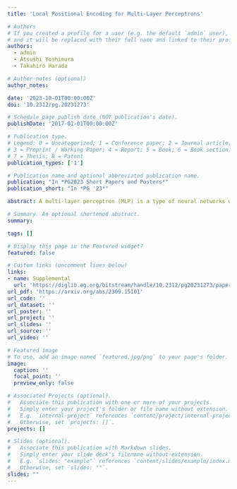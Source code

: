 ```yaml
---
title: 'Local Positional Encoding for Multi-Layer Perceptrons'

# Authors
# If you created a profile for a user (e.g. the default `admin` user), write the username (folder name) here
# and it will be replaced with their full name and linked to their profile.
authors:
  - admin
  - Atsushi Yoshimura
  - Takahiro Harada

# Author notes (optional)
author_notes:

date: '2023-10-01T00:00:00Z'
doi: '10.2312/pg.20231273'

# Schedule page publish date (NOT publication's date).
publishDate: '2017-01-01T00:00:00Z'

# Publication type.
# Legend: 0 = Uncategorized; 1 = Conference paper; 2 = Journal article;
# 3 = Preprint / Working Paper; 4 = Report; 5 = Book; 6 = Book section;
# 7 = Thesis; 8 = Patent
publication_types: ['1']

# Publication name and optional abbreviated publication name.
publication: "In *PG2023 Short Papers and Posters*"
publication_short: "In *PG '23*"

abstract: A multi-layer perceptron (MLP) is a type of neural networks which has a long history of research and has been studied actively recently in computer vision and graphics fields. One of the well-known problems of an MLP is the capability of expressing highfrequency signals from low-dimensional inputs. There are several studies for input encodings to improve the reconstruction quality of an MLP by applying pre-processing against the input data. This paper proposes a novel input encoding method, local positional encoding, which is an extension of positional and grid encodings. Our proposed method combines these two encoding techniques so that a small MLP learns high-frequency signals by using positional encoding with fewer frequencies under the lower resolution of the grid to consider the local position and scale in each grid cell. We demonstrate the effectiveness of our proposed method by applying it to common 2D and 3D regression tasks where it shows higher-quality results compared to positional and grid encodings, and comparable results to hierarchical variants of grid encoding such as multi-resolution grid encoding with equivalent memory footprint.

# Summary. An optional shortened abstract.
summary:

tags: []

# Display this page in the Featured widget?
featured: false

# Custom links (uncomment lines below)
links:
- name: Supplemental
  url: 'https://diglib.eg.org/bitstream/handle/10.2312/pg20231273/paper1117_mm.pdf?sequence=2&isAllowed=y'
url_pdf: 'https://arxiv.org/abs/2309.15101'
url_code: ''
url_dataset: ''
url_poster: ''
url_project: ''
url_slides: ''
url_source: ''
url_video: ''

# Featured image
# To use, add an image named `featured.jpg/png` to your page's folder.
image:
  caption: ''
  focal_point: ''
  preview_only: false

# Associated Projects (optional).
#   Associate this publication with one or more of your projects.
#   Simply enter your project's folder or file name without extension.
#   E.g. `internal-project` references `content/project/internal-project/index.md`.
#   Otherwise, set `projects: []`.
projects: []

# Slides (optional).
#   Associate this publication with Markdown slides.
#   Simply enter your slide deck's filename without extension.
#   E.g. `slides: "example"` references `content/slides/example/index.md`.
#   Otherwise, set `slides: ""`.
slides: ""
---
```


